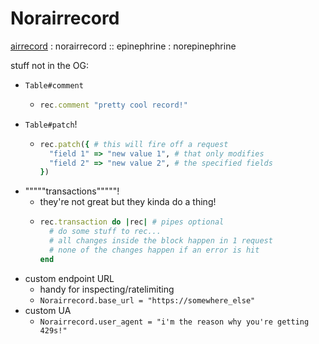 # Norairrecord

[airrecord](https://github.com/sirupsen/airrecord) : norairrecord :: epinephrine : norepinephrine

stuff not in the OG:
* `Table#comment`
  * ```ruby
    rec.comment "pretty cool record!"
    ```
* `Table#patch`!
  * ```ruby
    rec.patch({ # this will fire off a request 
      "field 1" => "new value 1", # that only modifies
      "field 2" => "new value 2", # the specified fields
    })
    ```
* """""transactions"""""!
  * they're not great but they kinda do a thing!
  * ```ruby
    rec.transaction do |rec| # pipes optional
      # do some stuff to rec...
      # all changes inside the block happen in 1 request
      # none of the changes happen if an error is hit
    end
    ```
* custom endpoint URL
  * handy for inspecting/ratelimiting
  * `Norairrecord.base_url = "https://somewhere_else"`
* custom UA
  * `Norairrecord.user_agent = "i'm the reason why you're getting 429s!"`